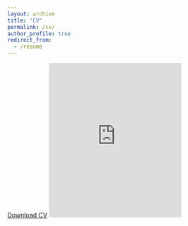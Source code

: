```yaml
---
layout: archive
title: "CV"
permalink: /cv/
author_profile: true
redirect_from:
  - /resume
---
```


[Download CV](../files/McGlassonCV_2024-08-22.pdf)
<embed src="https://rmcglass.github.io/files/McGlassonCV_2024-08-22.pdf" type="application/pdf" height="350"/>
